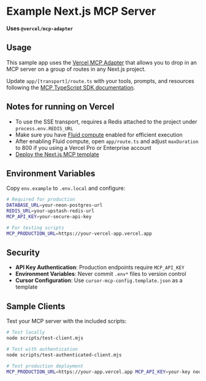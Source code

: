 # Example Next.js MCP Server

**Uses `@vercel/mcp-adapter`**

## Usage

This sample app uses the [Vercel MCP Adapter](https://www.npmjs.com/package/@vercel/mcp-adapter) that allows you to drop in an MCP server on a group of routes in any Next.js project.

Update `app/[transport]/route.ts` with your tools, prompts, and resources following the [MCP TypeScript SDK documentation](https://github.com/modelcontextprotocol/typescript-sdk/tree/main?tab=readme-ov-file#server).

## Notes for running on Vercel

- To use the SSE transport, requires a Redis attached to the project under `process.env.REDIS_URL`
- Make sure you have [Fluid compute](https://vercel.com/docs/functions/fluid-compute) enabled for efficient execution
- After enabling Fluid compute, open `app/route.ts` and adjust `maxDuration` to 800 if you using a Vercel Pro or Enterprise account
- [Deploy the Next.js MCP template](https://vercel.com/templates/next.js/model-context-protocol-mcp-with-next-js)

## Environment Variables

Copy `env.example` to `.env.local` and configure:

```bash
# Required for production
DATABASE_URL=your-neon-postgres-url
REDIS_URL=your-upstash-redis-url
MCP_API_KEY=your-secure-api-key

# For testing scripts
MCP_PRODUCTION_URL=https://your-vercel-app.vercel.app
```

## Security

- **API Key Authentication**: Production endpoints require `MCP_API_KEY`
- **Environment Variables**: Never commit `.env*` files to version control
- **Cursor Configuration**: Use `cursor-mcp-config.template.json` as a template

## Sample Clients

Test your MCP server with the included scripts:

```sh
# Test locally
node scripts/test-client.mjs

# Test with authentication
node scripts/test-authenticated-client.mjs

# Test production deployment
MCP_PRODUCTION_URL=https://your-app.vercel.app MCP_API_KEY=your-key node scripts/test-cursor-integration.mjs
```
